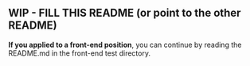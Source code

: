## WIP - FILL THIS README (or point to the other README)

**If you applied to a front-end position**, you can continue by reading the README.md in the front-end test directory.
